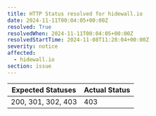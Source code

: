 ```yaml
---
title: HTTP Status resolved for hidewall.io
date: 2024-11-11T00:04:05+00:00Z
resolved: True
resolvedWhen: 2024-11-11T00:04:05+00:00Z
resolvedStartTime: 2024-11-08T11:28:04+00:00Z
severity: notice
affected:
  - hidewall.io
section: issue
---
```


| Expected Statuses | Actual Status  |
|-------------------|----------------|
| 200, 301, 302, 403 | 403 |
